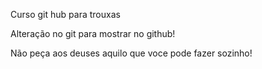 Curso git hub para trouxas

Alteração no git para mostrar no github!

Não peça aos deuses aquilo que voce pode fazer sozinho!


